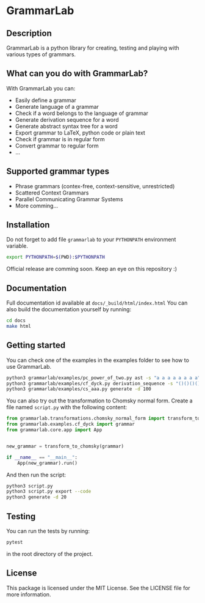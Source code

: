 # GrammarLab

## Description
GrammarLab is a python library for creating, testing and playing with various types of grammars.

## What can you do with GrammarLab?
With GrammarLab you can:
* Easily define a grammar
* Generate language of a grammar
* Check if a word belongs to the language of grammar
* Generate derivation sequence for a word
* Generate abstract syntax tree for a word
* Export grammar to LaTeX, python code or plain text
* Check if grammar is in regular form
* Convert grammar to regular form
* ...

## Supported grammar types
* Phrase grammars (contex-free, context-sensitive, unrestricted)
* Scattered Context Grammars
* Parallel Communicating Grammar Systems
* More comming...

## Installation
Do not forget to add file `grammarlab` to your `PYTHONPATH` environment variable.
```bash
export PYTHONPATH=$(PWD):$PYTHONPATH
```
Official release are comming soon. Keep an eye on this repository :)

## Documentation
Full documentation id available at ``docs/_build/html/index.html``
You can also build the documentation yourself by running:
```bash
cd docs
make html
```


## Getting started
You can check one of the examples in the examples folder to see how to use GrammarLab.
```bash
python3 grammarlab/examples/pc_power_of_two.py ast -s "a a a a a a a a" -d " "
python3 grammarlab/examples/cf_dyck.py derivation_sequence -s "()()()()(())"
python3 grammarlab/examples/cs_aaa.py generate -d 100
```
You can also try out the transformation to Chomsky normal form.
Create a file named `script.py` with the following content:
```python
from grammarlab.transformations.chomsky_normal_form import transform_to_chomsky
from grammarlab.examples.cf_dyck import grammar
from grammarlab.core.app import App


new_grammar = transform_to_chomsky(grammar)

if __name__ == "__main__":
    App(new_grammar).run()
```
And then run the script:
```bash
python3 script.py
python3 script.py export --code
python3 generate -d 20
```

## Testing
You can run the tests by running:
```bash
pytest
```
in the root directory of the project.

## License
This package is licensed under the MIT License. See the LICENSE file for more information.
